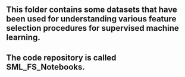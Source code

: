 ## This folder contains some datasets that have been used for understanding various **feature selection procedures** for **supervised machine learning**. 
## The code repository is called **SML_FS_Notebooks**. 
